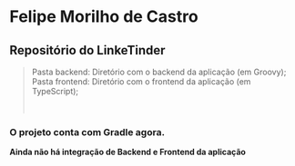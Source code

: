 # Felipe Morilho de Castro

## Repositório do LinkeTinder

> Pasta backend: Diretório com o backend da aplicação (em Groovy);
> <br>
> Pasta frontend: Diretório com o frontend da aplicação (em TypeScript);
> <br>
>
> <br>
### O projeto conta com Gradle agora.

**Ainda não há integração de Backend e Frontend da aplicação**
